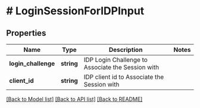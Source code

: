 # # LoginSessionForIDPInput

## Properties

| Name                | Type       | Description                                       | Notes |
| ------------------- | ---------- | ------------------------------------------------- | ----- |
| **login_challenge** | **string** | IDP Login Challenge to Associate the Session with |
| **client_id**       | **string** | IDP client id to Associate the Session with       |

[[Back to Model list]](../../README.md#models) [[Back to API list]](../../README.md#endpoints) [[Back to README]](../../README.md)
